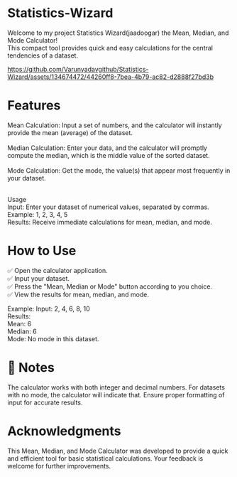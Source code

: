 # Statistics-Wizard
Welcome to my project Statistics Wizard(jaadoogar) the Mean, Median, and Mode Calculator!<br>
This compact tool provides quick and easy calculations for the central tendencies of a dataset.

https://github.com/Varunyadavgithub/Statistics-Wizard/assets/134674472/44260ff8-7bea-4b79-ac82-d2888f27bd3b


# Features
Mean Calculation: Input a set of numbers, and the calculator will instantly provide the mean (average) of the dataset.<br><br>
Median Calculation: Enter your data, and the calculator will promptly compute the median, which is the middle value of the sorted dataset.<br><br>
Mode Calculation: Get the mode, the value(s) that appear most frequently in your dataset.<br><br>

Usage<br>
Input: Enter your dataset of numerical values, separated by commas.<br>
Example: 1, 2, 3, 4, 5<br>
Results: Receive immediate calculations for mean, median, and mode.<br>

# How to Use
✅ Open the calculator application.<br>
✅ Input your dataset.<br>
✅ Press the "Mean, Median or Mode" button according to you choice.<br>
✅ View the results for mean, median, and mode.<br>

Example: Input: 2, 4, 6, 8, 10<br>
Results:<br> 
Mean: 6<br>
Median: 6<br>
Mode: No mode in this dataset.<br>

# 📝 Notes
The calculator works with both integer and decimal numbers.
For datasets with no mode, the calculator will indicate that.
Ensure proper formatting of input for accurate results.

# Acknowledgments
This Mean, Median, and Mode Calculator was developed to provide a quick and efficient tool for basic statistical calculations. Your feedback is welcome for further improvements.

